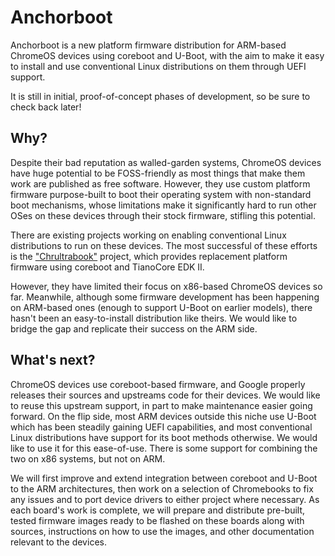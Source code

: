 Anchorboot
==========

Anchorboot is a new platform firmware distribution for ARM-based
ChromeOS devices using coreboot and U-Boot, with the aim to make it easy
to install and use conventional Linux distributions on them through UEFI
support.

It is still in initial, proof-of-concept phases of development, so be
sure to check back later!


Why?
----

Despite their bad reputation as walled-garden systems, ChromeOS devices
have huge potential to be FOSS-friendly as most things that make them
work are published as free software. However, they use custom platform
firmware purpose-built to boot their operating system with non-standard
boot mechanisms, whose limitations make it significantly hard to run
other OSes on these devices through their stock firmware, stifling this
potential.

There are existing projects working on enabling conventional Linux
distributions to run on these devices. The most successful of these
efforts is the ["Chrultrabook"](https://chrultrabook.github.io/docs/)
project, which provides replacement platform firmware using coreboot and
TianoCore EDK II.

However, they have limited their focus on x86-based ChromeOS devices so
far. Meanwhile, although some firmware development has been happening on
ARM-based ones (enough to support U-Boot on earlier models), there
hasn't been an easy-to-install distribution like theirs. We would like
to bridge the gap and replicate their success on the ARM side.


What's next?
------------

ChromeOS devices use coreboot-based firmware, and Google properly
releases their sources and upstreams code for their devices. We would
like to reuse this upstream support, in part to make maintenance easier
going forward. On the flip side, most ARM devices outside this niche use
U-Boot which has been steadily gaining UEFI capabilities, and most
conventional Linux distributions have support for its boot methods
otherwise. We would like to use it for this ease-of-use. There is some
support for combining the two on x86 systems, but not on ARM.

We will first improve and extend integration between coreboot and U-Boot
to the ARM architectures, then work on a selection of Chromebooks to fix
any issues and to port device drivers to either project where necessary.
As each board's work is complete, we will prepare and distribute
pre-built, tested firmware images ready to be flashed on these boards
along with sources, instructions on how to use the images, and other
documentation relevant to the devices.

